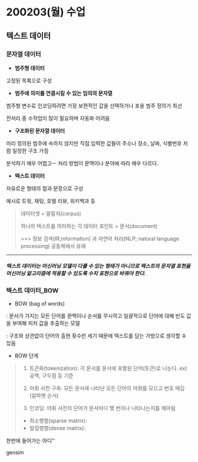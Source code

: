 # 200203(월) 수업

## 텍스트 데이터

### 문자열 데이터

* **범주형 데이터**

고정된 목록으로 구성

* **범주에 의미를 연결시킬 수 있는 임의의 문자열**

범주형 변수로 인코딩하려면 가장 보편적인 값을 선택하거나 포용 범주 정의가 최선

전처리 중 수작업이 많이 필요하며 자동화 어려움

* **구조화된 문자열 데이터**

미리 정의된 범주에 속하지 않지만 직접 입력한 값들이 주소나 장소, 날짜, 식별번호 처럼 일정한 구조 가짐

분석하기 매우 어렵고ㅡ 처리 방법이 문맥이나 분야에 따라 매우 다르다.

* **텍스트 데이터**

자유로운 형태의 절과 문장으로 구성

예시로 트윗, 채팅, 호텔 리뷰, 위키백과 등

> 데이터셋 = 말뭉치(corpus)
>
> 하나의 텍스트를 의미하는 각 데이터 포인트 = 문서(document)
>
> ==> 정보 검색(IR;information) 과 자연어 처리(NLP; natural language processing) 공동체에서 유래



----

##### 텍스트 데이터는 머신러닝 모델이 다룰 수 있는 형태가 아니므로 텍스트의 문자열 표현을 머신러닝 알고리즘에 적용할 수 있도록 수치 표현으로 바꿔야 한다.

##### 

### 텍스트 데이터_BOW

* BOW (bag of words)

: 문서가 가지는 모든 단어를 문맥이나 순서를 무시하고 일괄적으로 단어에 대해 빈도 값을 부여해 피처 값을 추출하는 모델

: 구조와 상관없이 단어의 출현 횟수만 세기 때문에 텍스트를 담는 가방으로 생각할 수 있음



* BOW 단계

>1. 토큰화(tokenization): 각 문서를 문서에 포함된 단어(토큰)로 나눈다. ex) 공백, 구두점 등 기준
>
>2. 어휘 사전 구축: 모든 문서에 나타난 모든 단어의 어휘를 모으고 번호 매김 (알파벳 순서)
>
>3. 인코딩: 어휘 사전의 단어가 문서마다 몇 번이나 나타나는지를 헤아림
>
>   * 희소행렬(sparse matrix): 
>  * 밀집행렬(dense matrix):









한번에 들어가는 아디''



gensim